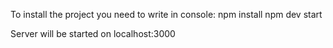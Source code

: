 To install the project you need to write in console:
npm install
npm dev start

Server will be started on localhost:3000
